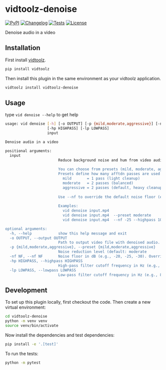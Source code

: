 # vidtoolz-denoise

[![PyPI](https://img.shields.io/pypi/v/vidtoolz-denoise.svg)](https://pypi.org/project/vidtoolz-denoise/)
[![Changelog](https://img.shields.io/github/v/release/sukhbinder/vidtoolz-denoise?include_prereleases&label=changelog)](https://github.com/sukhbinder/vidtoolz-denoise/releases)
[![Tests](https://github.com/sukhbinder/vidtoolz-denoise/workflows/Test/badge.svg)](https://github.com/sukhbinder/vidtoolz-denoise/actions?query=workflow%3ATest)
[![License](https://img.shields.io/badge/license-Apache%202.0-blue.svg)](https://github.com/sukhbinder/vidtoolz-denoise/blob/main/LICENSE)

Denoise audio in a video

## Installation

First install [vidtoolz](https://github.com/sukhbinder/vidtoolz).

```bash
pip install vidtoolz
```

Then install this plugin in the same environment as your vidtoolz application.

```bash
vidtoolz install vidtoolz-denoise
```
## Usage

type ``vid denoise --help`` to get help

```bash
usage: vid denoise [-h] [-o OUTPUT] [-p {mild,moderate,aggressive}] [-nf NF]
                   [-hp HIGHPASS] [-lp LOWPASS]
                   input

Denoise audio in a video

positional arguments:
  input                 
                        Reduce background noise and hum from video audio using FFmpeg's afftdn filter.
                        
                        You can choose from presets (mild, moderate, aggressive) or fine-tune using --nf directly.
                        Presets define how many afftdn passes are used:
                          mild       = 1 pass (light cleanup)
                          moderate   = 2 passes (balanced)
                          aggressive = 2 passes (default, heavy cleanup)
                        
                        Use --nf to override the default noise floor (e.g. -20, -25, -30, -35).
                        
                        Examples:
                          vid denoise input.mp4 
                          vid denoise input.mp4  --preset moderate
                          vid denoise input.mp4  --nf -25 --highpass 100 --lowpass 8000

optional arguments:
  -h, --help            show this help message and exit
  -o OUTPUT, --output OUTPUT
                        Path to output video file with denoised audio. default: None
  -p {mild,moderate,aggressive}, --preset {mild,moderate,aggressive}
                        Noise reduction level (default: moderate
  -nf NF, --nf NF       Noise floor in dB (e.g., -20, -25, -30). Overrides preset’s nf if set. default: None
  -hp HIGHPASS, --highpass HIGHPASS
                        High-pass filter cutoff frequency in Hz (e.g., 100  to remove low hum) default: 100
  -lp LOWPASS, --lowpass LOWPASS
                        Low-pass filter cutoff frequency in Hz (e.g., 8000 to remove hiss) default: 8000

```

## Development

To set up this plugin locally, first checkout the code. Then create a new virtual environment:
```bash
cd vidtoolz-denoise
python -m venv venv
source venv/bin/activate
```
Now install the dependencies and test dependencies:
```bash
pip install -e '.[test]'
```
To run the tests:
```bash
python -m pytest
```

